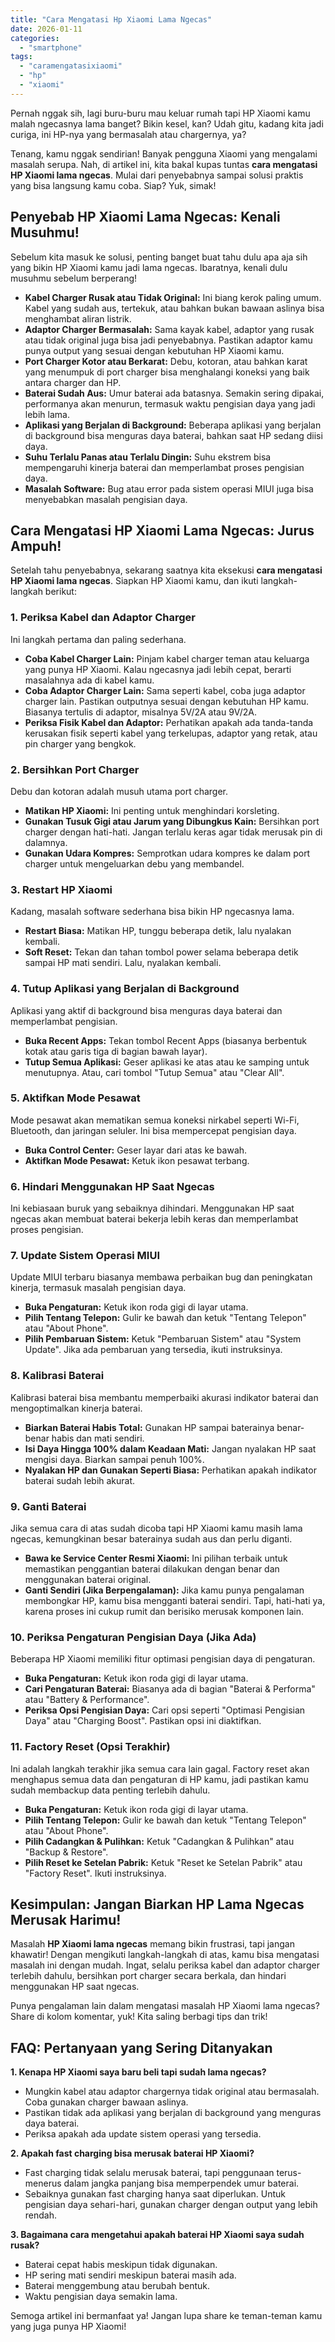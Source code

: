 ```yaml
---
title: "Cara Mengatasi Hp Xiaomi Lama Ngecas"
date: 2026-01-11
categories: 
  - "smartphone"
tags: 
  - "caramengatasixiaomi"
  - "hp"
  - "xiaomi"
---
```


Pernah nggak sih, lagi buru-buru mau keluar rumah tapi HP Xiaomi kamu malah ngecasnya lama banget? Bikin kesel, kan? Udah gitu, kadang kita jadi curiga, ini HP-nya yang bermasalah atau chargernya, ya?

Tenang, kamu nggak sendirian! Banyak pengguna Xiaomi yang mengalami masalah serupa. Nah, di artikel ini, kita bakal kupas tuntas **cara mengatasi HP Xiaomi lama ngecas**. Mulai dari penyebabnya sampai solusi praktis yang bisa langsung kamu coba. Siap? Yuk, simak!

## Penyebab HP Xiaomi Lama Ngecas: Kenali Musuhmu!

Sebelum kita masuk ke solusi, penting banget buat tahu dulu apa aja sih yang bikin HP Xiaomi kamu jadi lama ngecas. Ibaratnya, kenali dulu musuhmu sebelum berperang!

- **Kabel Charger Rusak atau Tidak Original:** Ini biang kerok paling umum. Kabel yang sudah aus, tertekuk, atau bahkan bukan bawaan aslinya bisa menghambat aliran listrik.
- **Adaptor Charger Bermasalah:** Sama kayak kabel, adaptor yang rusak atau tidak original juga bisa jadi penyebabnya. Pastikan adaptor kamu punya output yang sesuai dengan kebutuhan HP Xiaomi kamu.
- **Port Charger Kotor atau Berkarat:** Debu, kotoran, atau bahkan karat yang menumpuk di port charger bisa menghalangi koneksi yang baik antara charger dan HP.
- **Baterai Sudah Aus:** Umur baterai ada batasnya. Semakin sering dipakai, performanya akan menurun, termasuk waktu pengisian daya yang jadi lebih lama.
- **Aplikasi yang Berjalan di Background:** Beberapa aplikasi yang berjalan di background bisa menguras daya baterai, bahkan saat HP sedang diisi daya.
- **Suhu Terlalu Panas atau Terlalu Dingin:** Suhu ekstrem bisa mempengaruhi kinerja baterai dan memperlambat proses pengisian daya.
- **Masalah Software:** Bug atau error pada sistem operasi MIUI juga bisa menyebabkan masalah pengisian daya.

## Cara Mengatasi HP Xiaomi Lama Ngecas: Jurus Ampuh!

Setelah tahu penyebabnya, sekarang saatnya kita eksekusi **cara mengatasi HP Xiaomi lama ngecas**. Siapkan HP Xiaomi kamu, dan ikuti langkah-langkah berikut:

### 1\. Periksa Kabel dan Adaptor Charger

Ini langkah pertama dan paling sederhana.

- **Coba Kabel Charger Lain:** Pinjam kabel charger teman atau keluarga yang punya HP Xiaomi. Kalau ngecasnya jadi lebih cepat, berarti masalahnya ada di kabel kamu.
- **Coba Adaptor Charger Lain:** Sama seperti kabel, coba juga adaptor charger lain. Pastikan outputnya sesuai dengan kebutuhan HP kamu. Biasanya tertulis di adaptor, misalnya 5V/2A atau 9V/2A.
- **Periksa Fisik Kabel dan Adaptor:** Perhatikan apakah ada tanda-tanda kerusakan fisik seperti kabel yang terkelupas, adaptor yang retak, atau pin charger yang bengkok.

### 2\. Bersihkan Port Charger

Debu dan kotoran adalah musuh utama port charger.

- **Matikan HP Xiaomi:** Ini penting untuk menghindari korsleting.
- **Gunakan Tusuk Gigi atau Jarum yang Dibungkus Kain:** Bersihkan port charger dengan hati-hati. Jangan terlalu keras agar tidak merusak pin di dalamnya.
- **Gunakan Udara Kompres:** Semprotkan udara kompres ke dalam port charger untuk mengeluarkan debu yang membandel.

### 3\. Restart HP Xiaomi

Kadang, masalah software sederhana bisa bikin HP ngecasnya lama.

- **Restart Biasa:** Matikan HP, tunggu beberapa detik, lalu nyalakan kembali.
- **Soft Reset:** Tekan dan tahan tombol power selama beberapa detik sampai HP mati sendiri. Lalu, nyalakan kembali.

### 4\. Tutup Aplikasi yang Berjalan di Background

Aplikasi yang aktif di background bisa menguras daya baterai dan memperlambat pengisian.

- **Buka Recent Apps:** Tekan tombol Recent Apps (biasanya berbentuk kotak atau garis tiga di bagian bawah layar).
- **Tutup Semua Aplikasi:** Geser aplikasi ke atas atau ke samping untuk menutupnya. Atau, cari tombol "Tutup Semua" atau "Clear All".

### 5\. Aktifkan Mode Pesawat

Mode pesawat akan mematikan semua koneksi nirkabel seperti Wi-Fi, Bluetooth, dan jaringan seluler. Ini bisa mempercepat pengisian daya.

- **Buka Control Center:** Geser layar dari atas ke bawah.
- **Aktifkan Mode Pesawat:** Ketuk ikon pesawat terbang.

### 6\. Hindari Menggunakan HP Saat Ngecas

Ini kebiasaan buruk yang sebaiknya dihindari. Menggunakan HP saat ngecas akan membuat baterai bekerja lebih keras dan memperlambat proses pengisian.

### 7\. Update Sistem Operasi MIUI

Update MIUI terbaru biasanya membawa perbaikan bug dan peningkatan kinerja, termasuk masalah pengisian daya.

- **Buka Pengaturan:** Ketuk ikon roda gigi di layar utama.
- **Pilih Tentang Telepon:** Gulir ke bawah dan ketuk "Tentang Telepon" atau "About Phone".
- **Pilih Pembaruan Sistem:** Ketuk "Pembaruan Sistem" atau "System Update". Jika ada pembaruan yang tersedia, ikuti instruksinya.

### 8\. Kalibrasi Baterai

Kalibrasi baterai bisa membantu memperbaiki akurasi indikator baterai dan mengoptimalkan kinerja baterai.

- **Biarkan Baterai Habis Total:** Gunakan HP sampai baterainya benar-benar habis dan mati sendiri.
- **Isi Daya Hingga 100% dalam Keadaan Mati:** Jangan nyalakan HP saat mengisi daya. Biarkan sampai penuh 100%.
- **Nyalakan HP dan Gunakan Seperti Biasa:** Perhatikan apakah indikator baterai sudah lebih akurat.

### 9\. Ganti Baterai

Jika semua cara di atas sudah dicoba tapi HP Xiaomi kamu masih lama ngecas, kemungkinan besar baterainya sudah aus dan perlu diganti.

- **Bawa ke Service Center Resmi Xiaomi:** Ini pilihan terbaik untuk memastikan penggantian baterai dilakukan dengan benar dan menggunakan baterai original.
- **Ganti Sendiri (Jika Berpengalaman):** Jika kamu punya pengalaman membongkar HP, kamu bisa mengganti baterai sendiri. Tapi, hati-hati ya, karena proses ini cukup rumit dan berisiko merusak komponen lain.

### 10\. Periksa Pengaturan Pengisian Daya (Jika Ada)

Beberapa HP Xiaomi memiliki fitur optimasi pengisian daya di pengaturan.

- **Buka Pengaturan:** Ketuk ikon roda gigi di layar utama.
- **Cari Pengaturan Baterai:** Biasanya ada di bagian "Baterai & Performa" atau "Battery & Performance".
- **Periksa Opsi Pengisian Daya:** Cari opsi seperti "Optimasi Pengisian Daya" atau "Charging Boost". Pastikan opsi ini diaktifkan.

### 11\. Factory Reset (Opsi Terakhir)

Ini adalah langkah terakhir jika semua cara lain gagal. Factory reset akan menghapus semua data dan pengaturan di HP kamu, jadi pastikan kamu sudah membackup data penting terlebih dahulu.

- **Buka Pengaturan:** Ketuk ikon roda gigi di layar utama.
- **Pilih Tentang Telepon:** Gulir ke bawah dan ketuk "Tentang Telepon" atau "About Phone".
- **Pilih Cadangkan & Pulihkan:** Ketuk "Cadangkan & Pulihkan" atau "Backup & Restore".
- **Pilih Reset ke Setelan Pabrik:** Ketuk "Reset ke Setelan Pabrik" atau "Factory Reset". Ikuti instruksinya.

## Kesimpulan: Jangan Biarkan HP Lama Ngecas Merusak Harimu!

Masalah **HP Xiaomi lama ngecas** memang bikin frustrasi, tapi jangan khawatir! Dengan mengikuti langkah-langkah di atas, kamu bisa mengatasi masalah ini dengan mudah. Ingat, selalu periksa kabel dan adaptor charger terlebih dahulu, bersihkan port charger secara berkala, dan hindari menggunakan HP saat ngecas.

Punya pengalaman lain dalam mengatasi masalah HP Xiaomi lama ngecas? Share di kolom komentar, yuk! Kita saling berbagi tips dan trik!

## FAQ: Pertanyaan yang Sering Ditanyakan

**1\. Kenapa HP Xiaomi saya baru beli tapi sudah lama ngecas?**

- Mungkin kabel atau adaptor chargernya tidak original atau bermasalah. Coba gunakan charger bawaan aslinya.
- Pastikan tidak ada aplikasi yang berjalan di background yang menguras daya baterai.
- Periksa apakah ada update sistem operasi yang tersedia.

**2\. Apakah fast charging bisa merusak baterai HP Xiaomi?**

- Fast charging tidak selalu merusak baterai, tapi penggunaan terus-menerus dalam jangka panjang bisa memperpendek umur baterai.
- Sebaiknya gunakan fast charging hanya saat diperlukan. Untuk pengisian daya sehari-hari, gunakan charger dengan output yang lebih rendah.

**3\. Bagaimana cara mengetahui apakah baterai HP Xiaomi saya sudah rusak?**

- Baterai cepat habis meskipun tidak digunakan.
- HP sering mati sendiri meskipun baterai masih ada.
- Baterai menggembung atau berubah bentuk.
- Waktu pengisian daya semakin lama.

Semoga artikel ini bermanfaat ya! Jangan lupa share ke teman-teman kamu yang juga punya HP Xiaomi!
